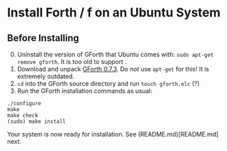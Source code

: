 # Install Forth / f on an Ubuntu System

## Before Installing

0. Uninstall the version of GForth that Ubuntu comes with: `sudo apt-get remove gforth`. It is too old to support .
1. Download and unpack [GForth 0.7.3](http://ftp.gnu.org/gnu/gforth/gforth-0.7.3.tar.gz). Do _not_ use `apt-get` for this! It is extremely outdated.
2. `cd` into the GForth source directory and run `touch gforth.elc` (?)
3. Run the GForth installation commands as usual:

```
./configure
make
make check
(sudo) make install
```

Your system is now ready for installation. See (README.md)[README.md] next.
